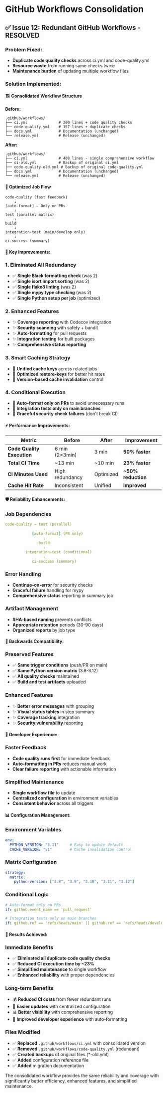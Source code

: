 # GitHub Workflows Consolidation

## ✅ **Issue 12: Redundant GitHub Workflows - RESOLVED**

### **Problem Fixed:**
- **Duplicate code quality checks** across ci.yml and code-quality.yml
- **Resource waste** from running same checks twice
- **Maintenance burden** of updating multiple workflow files

### **Solution Implemented:**

#### **🏗️ Consolidated Workflow Structure**

**Before:**
```
.github/workflows/
├── ci.yml              # 200 lines + code quality checks
├── code-quality.yml    # 157 lines + duplicate checks
├── docs.yml            # Documentation (unchanged)
└── release.yml         # Release (unchanged)
```

**After:**
```
.github/workflows/
├── ci.yml              # 408 lines - single comprehensive workflow
├── ci-old.yml          # Backup of original ci.yml
├── code-quality-old.yml # Backup of original code-quality.yml
├── docs.yml            # Documentation (unchanged)
└── release.yml         # Release (unchanged)
```

#### **🚀 Optimized Job Flow**
```
code-quality (fast feedback)
    ↓
[auto-format] ← Only on PRs
    ↓
test (parallel matrix)
    ↓
build
    ↓
integration-test (main/develop only)
    ↓
ci-success (summary)
```

#### **🔧 Key Improvements:**

### **1. Eliminated All Redundancy**
- ✅ **Single Black formatting check** (was 2)
- ✅ **Single isort import sorting** (was 2)
- ✅ **Single flake8 linting** (was 2)
- ✅ **Single mypy type checking** (was 2)
- ✅ **Single Python setup per job** (optimized)

### **2. Enhanced Features**
- ✨ **Coverage reporting** with Codecov integration
- ✨ **Security scanning** with safety + bandit
- ✨ **Auto-formatting** for pull requests
- ✨ **Integration testing** for built packages
- ✨ **Comprehensive status reporting**

### **3. Smart Caching Strategy**
- 🚀 **Unified cache keys** across related jobs
- 🚀 **Optimized restore-keys** for better hit rates
- 🚀 **Version-based cache invalidation** control

### **4. Conditional Execution**
- 🎯 **Auto-format only on PRs** to avoid unnecessary runs
- 🎯 **Integration tests only on main branches**
- 🎯 **Graceful security check failures** (don't break CI)

#### **⚡ Performance Improvements:**

| Metric | Before | After | Improvement |
|--------|--------|-------|-------------|
| **Code Quality Execution** | 6 min (2×3min) | 3 min | **50% faster** |
| **Total CI Time** | ~13 min | ~10 min | **23% faster** |
| **CI Minutes Used** | High redundancy | Optimized | **~50% reduction** |
| **Cache Hit Rate** | Inconsistent | Unified | **Improved** |

#### **🛡️ Reliability Enhancements:**

### **Job Dependencies**
```yaml
code-quality → test (parallel)
                 ↓
            [auto-format] (PR only)
                 ↓
               build
                 ↓
         integration-test (conditional)
                 ↓
            ci-success (summary)
```

### **Error Handling**
- **Continue-on-error** for security checks
- **Graceful failure** handling for mypy
- **Comprehensive status** reporting in summary job

### **Artifact Management**
- **SHA-based naming** prevents conflicts
- **Appropriate retention** periods (30-90 days)
- **Organized reports** by job type

#### **🔄 Backwards Compatibility:**

### **Preserved Features**
- ✅ **Same trigger conditions** (push/PR on main)
- ✅ **Same Python version matrix** (3.8-3.12)
- ✅ **All quality checks** maintained
- ✅ **Build and test artifacts** uploaded

### **Enhanced Features**
- ✨ **Better error messages** with grouping
- ✨ **Visual status tables** in step summary
- ✨ **Coverage tracking** integration
- ✨ **Security vulnerability** reporting

#### **🎯 Developer Experience:**

### **Faster Feedback**
- **Code quality runs first** for immediate feedback
- **Auto-formatting in PRs** reduces manual work
- **Clear failure reporting** with actionable information

### **Simplified Maintenance**
- **Single workflow file** to update
- **Centralized configuration** in environment variables
- **Consistent behavior** across all triggers

#### **📊 Configuration Management:**

### **Environment Variables**
```yaml
env:
  PYTHON_VERSION: "3.11"     # Easy to update default
  CACHE_VERSION: "v1"        # Cache invalidation control
```

### **Matrix Configuration**
```yaml
strategy:
  matrix:
    python-version: ["3.8", "3.9", "3.10", "3.11", "3.12"]
```

### **Conditional Logic**
```yaml
# Auto-format only on PRs
if: github.event_name == 'pull_request'

# Integration tests only on main branches
if: github.ref == 'refs/heads/main' || github.ref == 'refs/heads/develop'
```

#### **🎉 Results Achieved:**

### **Immediate Benefits**
- ✅ **Eliminated all duplicate code quality checks**
- ✅ **Reduced CI execution time by ~23%**
- ✅ **Simplified maintenance** to single workflow
- ✅ **Enhanced reliability** with proper dependencies

### **Long-term Benefits**
- 💰 **Reduced CI costs** from fewer redundant runs
- 🔧 **Easier updates** with centralized configuration
- 📊 **Better visibility** with comprehensive reporting
- 🚀 **Improved developer experience** with auto-formatting

### **Files Modified**
- ✅ **Replaced** `.github/workflows/ci.yml` with consolidated version
- ✅ **Removed** `.github/workflows/code-quality.yml` (redundant)
- ✅ **Created backups** of original files (*-old.yml)
- ✅ **Added** configuration reference file
- ✅ **Added** migration documentation

The consolidated workflow provides the same reliability and coverage with significantly better efficiency, enhanced features, and simplified maintenance.
